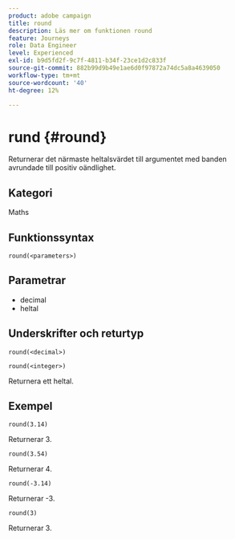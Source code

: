 ```yaml
---
product: adobe campaign
title: round
description: Läs mer om funktionen round
feature: Journeys
role: Data Engineer
level: Experienced
exl-id: b9d5fd2f-9c7f-4811-b34f-23ce1d2c833f
source-git-commit: 882b99d9b49e1ae6d0f97872a74dc5a8a4639050
workflow-type: tm+mt
source-wordcount: '40'
ht-degree: 12%

---
```


# rund {#round}

Returnerar det närmaste heltalsvärdet till argumentet med banden avrundade till positiv oändlighet.

## Kategori

Maths

## Funktionssyntax

`round(<parameters>)`

## Parametrar

* decimal
* heltal

## Underskrifter och returtyp

`round(<decimal>)`

`round(<integer>)`

Returnera ett heltal.

## Exempel

`round(3.14)`

Returnerar 3.

`round(3.54)`

Returnerar 4.

`round(-3.14)`

Returnerar -3.

`round(3)`

Returnerar 3.
